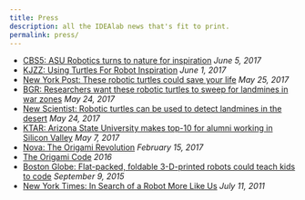 ```yaml
---
title: Press
description: all the IDEAlab news that's fit to print.
permalink: press/
---
```


* [CBS5: ASU Robotics turns to nature for inspiration](http://www.azfamily.com/story/35595946/asu-robotics-turns-to-nature-for-inspiration) *June 5, 2017* 
* [KJZZ: Using Turtles For Robot Inspiration](http://theshow.kjzz.org/content/483772/using-turtles-robot-inspiration) *June 1, 2017* 
* [New York Post: These robotic turtles could save your life](http://nypost.com/2017/05/25/these-robotic-turtles-could-save-your-life/) *May 25, 2017* 
* [BGR: Researchers want these robotic turtles to sweep for landmines in war zones](http://bgr.com/2017/05/24/minesweeping-robots-asu-landmines/) *May 24, 2017* 
* [New Scientist: Robotic turtles can be used to detect landmines in the desert](https://www.newscientist.com/article/mg23431274-200-robotic-turtles-can-be-used-to-detect-landmines-in-the-desert/) *May 24, 2017* 
* [KTAR: Arizona State University makes top-10 for alumni working in Silicon Valley](https://ktar.com/story/1562617/arizona-state-university-makes-top-10-alumni-working-silicon-valley-tech-industry/) *May 7, 2017*
* [Nova: The Origami Revolution](http://www.pbs.org/wgbh/nova/physics/origami-revolution.html) *February 15, 2017*
* [The Origami Code](https://app.curiositystream.com/video/1573) *2016*
* [Boston Globe: Flat-packed, foldable 3-D-printed robots could teach kids to code](http://www.betaboston.com/news/2015/09/29/flat-packed-foldable-3-d-printed-robots-could-teach-kids-to-code/) *September 9, 2015*
* [New York Times: In Search of a Robot More Like Us](http://www.nytimes.com/2011/07/12/science/12robot.html) *July 11, 2011*
